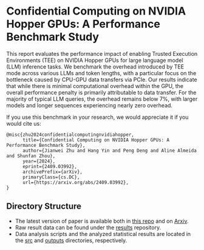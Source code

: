 # Confidential Computing on NVIDIA Hopper GPUs: A Performance Benchmark Study

This report evaluates the performance impact of enabling Trusted Execution Environments (TEE) on NVIDIA Hopper GPUs for large language model (LLM) inference tasks. We benchmark the overhead introduced by TEE mode across various LLMs and token lengths, with a particular focus on the bottleneck caused by CPU-GPU data transfers via PCIe. Our results indicate that while there is minimal computational overhead within the GPU, the overall performance penalty is primarily attributable to data transfer. For the majority of typical LLM queries, the overhead remains below 7%, with larger models and longer sequences experiencing nearly zero overhead.

If you use this benchmark in your research, we would appreciate it if you would cite us:

```
@misc{zhu2024confidentialcomputingnvidiahopper,
      title={Confidential Computing on NVIDIA Hopper GPUs: A Performance Benchmark Study},
      author={Jianwei Zhu and Hang Yin and Peng Deng and Aline Almeida and Shunfan Zhou},
      year={2024},
      eprint={2409.03992},
      archivePrefix={arXiv},
      primaryClass={cs.DC},
      url={https://arxiv.org/abs/2409.03992},
}
```

## Directory Structure

- The latest version of paper is available both in [this repo](./pdf/main.pdf) and on [Arxiv](https://arxiv.org/abs/2409.03992).
- Raw result data can be found under the [results](./results/) repository.
- Data analysis scripts and the analyzed statistical results are located in the [src](./src/) and [outputs](./outputs/) directories, respectively.
